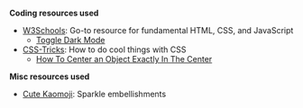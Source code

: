 **Coding resources used**

* [W3Schools](https://www.w3schools.com/default.asp): Go-to resource for fundamental HTML, CSS, and JavaScript
    * [Toggle Dark Mode](https://www.w3schools.com/howto/howto_js_toggle_dark_mode.asp)
* [CSS-Tricks](https://css-tricks.com/): How to do cool things with CSS
    * [How To Center an Object Exactly In The Center](https://css-tricks.com/quick-css-trick-how-to-center-an-object-exactly-in-the-center/)

**Misc resources used**

* [Cute Kaomoji](https://cutekaomoji.com/misc/sparkles/): Sparkle embellishments